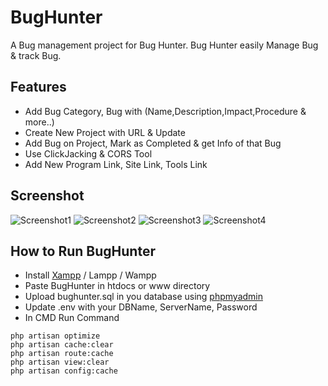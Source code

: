 # BugHunter
A Bug management project for Bug Hunter. Bug Hunter easily Manage Bug & track Bug. 

## Features
- Add Bug Category, Bug with (Name,Description,Impact,Procedure & more..)
- Create New Project with URL & Update 
- Add Bug on Project, Mark as Completed & get Info of that Bug
- Use ClickJacking & CORS Tool
- Add New Program Link, Site Link, Tools Link


## Screenshot
![Screenshot1](https://user-images.githubusercontent.com/23343675/56159176-a7435980-5fe1-11e9-811a-2956594739ba.PNG)
![Screenshot2](https://user-images.githubusercontent.com/23343675/56159186-ae6a6780-5fe1-11e9-8e4d-08193c7d6c05.PNG)
![Screenshot3](https://user-images.githubusercontent.com/23343675/56159194-b1fdee80-5fe1-11e9-9c59-7aa790b819c0.PNG)
![Screenshot4](https://user-images.githubusercontent.com/23343675/56159259-d954bb80-5fe1-11e9-94a9-4764c70862b3.PNG)


## How to Run BugHunter
- Install <a href="https://sourceforge.net/projects/xampp/"> Xampp</a> / Lampp / Wampp
- Paste BugHunter in htdocs or www directory
- Upload bughunter.sql in you database using <a href="http://localhost/phpmyadmin">phpmyadmin</a>
- Update .env with your DBName, ServerName, Password
- In CMD Run Command
```
php artisan optimize
php artisan cache:clear
php artisan route:cache
php artisan view:clear
php artisan config:cache
```


